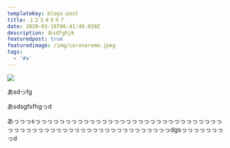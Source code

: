 ```yaml
---
templateKey: blogs-post
title: １２３４５６７
date: 2020-03-16T06:41:49.039Z
description: あsdfghjk
featuredpost: true
featuredimage: /img/coronarome.jpeg
tags:
  - '#a'
---
```

![](/img/coronarome.jpeg)

あsdっfg

あsdsgfsfhgっd

あっっっsっっっっっっっっっっっっっっっっっっっっっっっっっっっっっっっっっっっっっっっっっっっっっっっっっっっっっっっっっっdgsっっっっっっっっd
